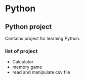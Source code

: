 # Python

## Python project

Contains project for learning Python.

### list of project

- Calculator
- memory game
- read and manipulate csv file


